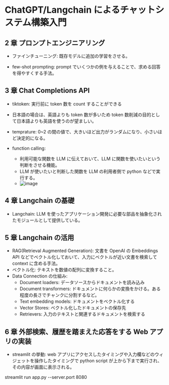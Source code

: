 # ChatGPT/Langchain によるチャットシステム構築入門

## 2 章 プロンプトエンジニアリング

- ファインチューニング: 既存モデルに追加の学習をさせる。

- few-shot prompting: prompt でいくつかの例を与えることで、求める回答を得やすくする手法。

## 3 章 Chat Completions API

- tiktoken: 実行前に token 数を count することができる
- 日本語の場合は、英語よりも token 数が多いため token 数削減の目的として日本語よりも英語を使うのが望ましい。
- temprature: 0~2 の間の値で、大きいほど出力がランダムになり、小さいほど決定的になる。

- function calling:
  - 利用可能な関数を LLM に伝えておいて、LLM に関数を使いたいという判断をさせる機能。
  - LLM が使いたいと判断した関数を LLM の利用者側で python などで実行する。
  - ![image](https://github.com/yoshikikasama/python/assets/61643054/1d8da4a2-1cd4-4911-b3ed-22bed8d0de02)

## 4 章 Langchain の基礎

- Langchain: LLM を使ったアプリケーション開発に必要な部品を抽象化されたモジュールとして提供している。

## 5 章 Langchain の活用

- RAG(Retrieval Augmented Generation): 文書を OpenAI の Embeddings API などでベクトル化しておいて、入力にベクトルが近い文書を検索して context に含める手法。
- ベクトル化: テキストを数値の配列に変換すること。
- Data Connection の仕組み:
  - Document loaders: データソースからドキュメントを読み込み
  - Document transformers: ドキュメントに何らかの変換をかける。ある程度の長さでチャンクに分割するなど。
  - Text embedding models: ドキュメントをベクトル化する
  - Vector Stores: ベクトル化したドキュメントの保存先
  - Retrievers: 入力のテキストと関連するドキュメントを検索する

## 6 章 外部検索、履歴を踏まえた応答をする Web アプリの実装

- streamlit の挙動: web アプリにアクセスしたタイミングや入力欄などのウィジェットを操作したタイミングで python script が上から下まで実行され、その内容が画面に表示される。

streamlit run app.py --server.port 8080
